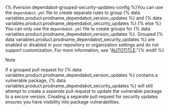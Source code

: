 {% ifversion dependabot-grouped-security-updates-config %}You can use the `dependabot.yml` file to create separate rules to group {% data variables.product.prodname_dependabot_version_updates %} and {% data variables.product.prodname_dependabot_security_updates %}.{% else %}
You can only use the `dependabot.yml` file to create groups for {% data variables.product.prodname_dependabot_version_updates %}. Grouped {% data variables.product.prodname_dependabot_security_updates %} are enabled or disabled in your repository or organization settings and do not support customization. For more information, see "[AUTOTITLE](/code-security/dependabot/dependabot-security-updates/about-dependabot-security-updates#about-grouped-security-updates)."{% endif %}

> [!NOTE]
> If a grouped pull request for {% data variables.product.prodname_dependabot_version_updates %} contains a vulnerable package, {% data variables.product.prodname_dependabot_security_updates %} will still attempt to create a _separate_ pull request to update the vulnerable package to a secure version. Creating a separate pull request for security updates ensures you have visibility into package vulnerabilities.
